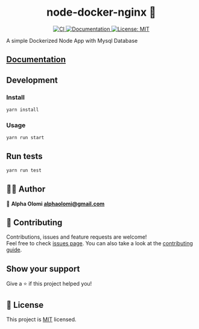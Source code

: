 <h1 align="center">node-docker-nginx 👋</h1>
<p align="center">
  
  <a href="https://github.com/chapsana/node-docker-nginx/actions/workflows/node.js.yml" target="_blank">
    <img alt="CI" src="https://github.com/chapsana/node-docker-nginx/actions/workflows/node.js.yml/badge.svg" />
  </a>

  <a href="https://github.com/chapsana/node-docker-nginx#readme" target="_blank">
    <img alt="Documentation" src="https://img.shields.io/badge/documentation-yes-brightgreen.svg" />
  </a>    

  <a href="https://github.com/chapsana/node-docker-nginx/blob/master/LICENSE" target="_blank">
    <img alt="License: MIT" src="https://img.shields.io/github/license/chapsana/node-docker-nginx" />
  </a>
</p>


A simple Dockerized Node App with Mysql Database

## [Documentation](./docs/readme.md)

## Development

### Install

```sh
yarn install
```

### Usage

```sh
yarn run start
```

## Run tests

```sh
yarn run test
```

## ✍🏾 Author

👤 **Alpha Olomi <alphaolomi@gmail.com>**


## 🤝 Contributing

Contributions, issues and feature requests are welcome!<br />Feel free to check [issues page](https://github.com/chapsana/node-docker-nginx/issues). You can also take a look at the [contributing guide](https://github.com/chapsana/node-docker-nginx/blob/master/CONTRIBUTING.md).

## Show your support

Give a ⭐️ if this project helped you!

## 📝 License

This project is [MIT](https://github.com/chapsana/node-docker-nginx/blob/master/LICENSE) licensed.
